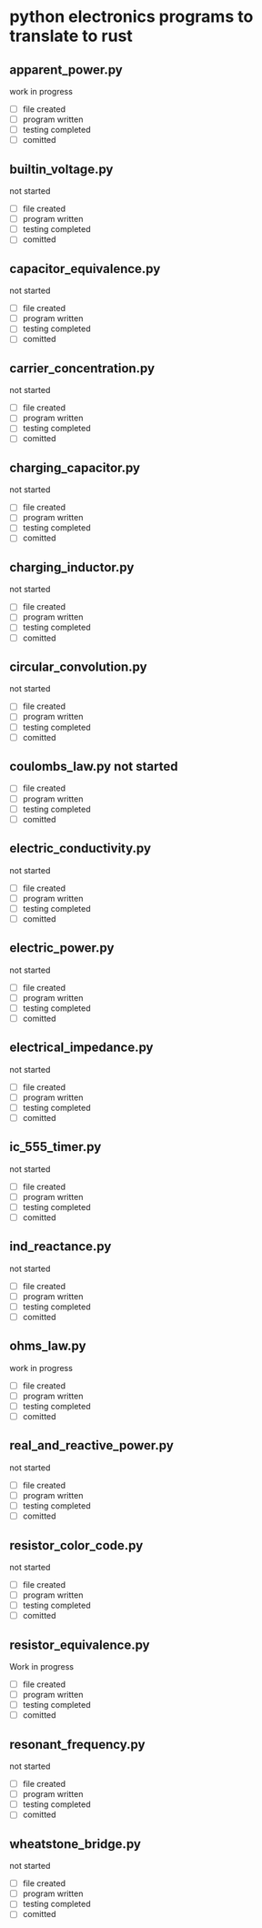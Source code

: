 # python electronics programs to translate to rust 

## apparent_power.py 

work in progress 
- [ ] file created
- [ ] program written
- [ ] testing completed
- [ ] comitted

## builtin_voltage.py 

not started 
- [ ] file created
- [ ] program written
- [ ] testing completed
- [ ] comitted

## capacitor_equivalence.py 

not started 
- [ ] file created
- [ ] program written
- [ ] testing completed
- [ ] comitted

## carrier_concentration.py 

not started 
- [ ] file created
- [ ] program written
- [ ] testing completed
- [ ] comitted

## charging_capacitor.py 

not started 
- [ ] file created
- [ ] program written
- [ ] testing completed
- [ ] comitted

## charging_inductor.py 

not started 
- [ ] file created
- [ ] program written
- [ ] testing completed
- [ ] comitted

## circular_convolution.py 

not started 
- [ ] file created
- [ ] program written
- [ ] testing completed
- [ ] comitted

## coulombs_law.py not started 

- [ ] file created
- [ ] program written
- [ ] testing completed
- [ ] comitted

## electric_conductivity.py 

not started 
- [ ] file created
- [ ] program written
- [ ] testing completed
- [ ] comitted

## electric_power.py 

not started 
- [ ] file created
- [ ] program written
- [ ] testing completed
- [ ] comitted

## electrical_impedance.py 

not started 
- [ ] file created
- [ ] program written
- [ ] testing completed
- [ ] comitted

## ic_555_timer.py 

not started 
- [ ] file created
- [ ] program written
- [ ] testing completed
- [ ] comitted

## ind_reactance.py 

not started 
- [ ] file created
- [ ] program written
- [ ] testing completed
- [ ] comitted

## ohms_law.py 

work in progress
- [ ] file created
- [ ] program written
- [ ] testing completed
- [ ] comitted

## real_and_reactive_power.py 

not started 
- [ ] file created
- [ ] program written
- [ ] testing completed
- [ ] comitted

## resistor_color_code.py 

not started 
- [ ] file created
- [ ] program written
- [ ] testing completed
- [ ] comitted

## resistor_equivalence.py 

Work in progress
- [ ] file created
- [ ] program written
- [ ] testing completed
- [ ] comitted

## resonant_frequency.py

not started 
- [ ] file created
- [ ] program written
- [ ] testing completed
- [ ] comitted

## wheatstone_bridge.py

not started
- [ ] file created
- [ ] program written
- [ ] testing completed
- [ ] comitted

